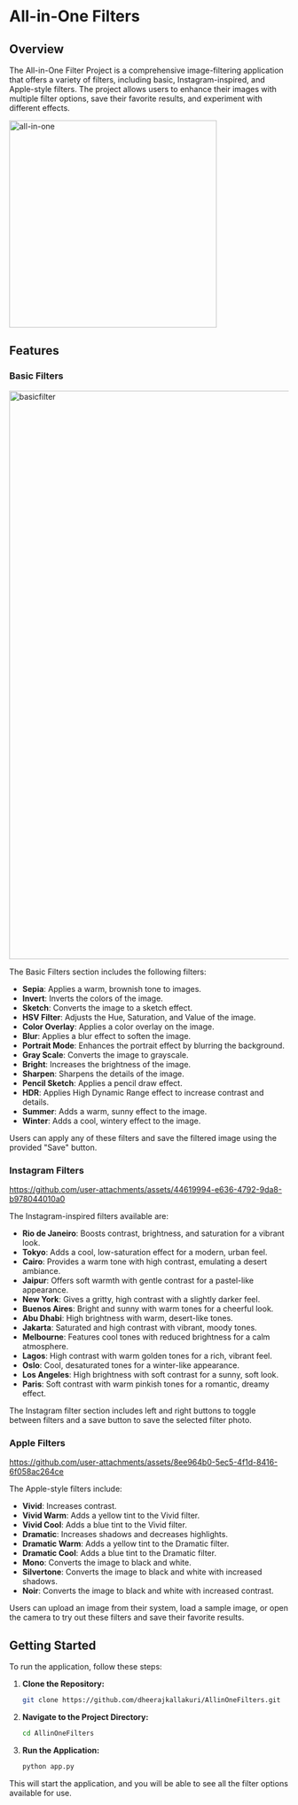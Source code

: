 # All-in-One Filters

## Overview

The All-in-One Filter Project is a comprehensive image-filtering application that offers a variety of filters, including basic, Instagram-inspired, and Apple-style filters. The project allows users to enhance their images with multiple filter options, save their favorite results, and experiment with different effects.

<img width="374" alt="all-in-one" src="https://github.com/user-attachments/assets/7f43deb7-7944-4349-a51f-9a9245c28128">


## Features

### Basic Filters

<img width="1026" alt="basicfilter" src="https://github.com/user-attachments/assets/73976990-7b5c-4779-a866-3054efdd6f17">


The Basic Filters section includes the following filters:
- **Sepia**: Applies a warm, brownish tone to images.
- **Invert**: Inverts the colors of the image.
- **Sketch**: Converts the image to a sketch effect.
- **HSV Filter**: Adjusts the Hue, Saturation, and Value of the image.
- **Color Overlay**: Applies a color overlay on the image.
- **Blur**: Applies a blur effect to soften the image.
- **Portrait Mode**: Enhances the portrait effect by blurring the background.
- **Gray Scale**: Converts the image to grayscale.
- **Bright**: Increases the brightness of the image.
- **Sharpen**: Sharpens the details of the image.
- **Pencil Sketch**: Applies a pencil draw effect.
- **HDR**: Applies High Dynamic Range effect to increase contrast and details.
- **Summer**: Adds a warm, sunny effect to the image.
- **Winter**: Adds a cool, wintery effect to the image.

Users can apply any of these filters and save the filtered image using the provided "Save" button.

### Instagram Filters

https://github.com/user-attachments/assets/44619994-e636-4792-9da8-b978044010a0

The Instagram-inspired filters available are:
- **Rio de Janeiro**: Boosts contrast, brightness, and saturation for a vibrant look.
- **Tokyo**: Adds a cool, low-saturation effect for a modern, urban feel.
- **Cairo**: Provides a warm tone with high contrast, emulating a desert ambiance.
- **Jaipur**: Offers soft warmth with gentle contrast for a pastel-like appearance.
- **New York**: Gives a gritty, high contrast with a slightly darker feel.
- **Buenos Aires**: Bright and sunny with warm tones for a cheerful look.
- **Abu Dhabi**: High brightness with warm, desert-like tones.
- **Jakarta**: Saturated and high contrast with vibrant, moody tones.
- **Melbourne**: Features cool tones with reduced brightness for a calm atmosphere.
- **Lagos**: High contrast with warm golden tones for a rich, vibrant feel.
- **Oslo**: Cool, desaturated tones for a winter-like appearance.
- **Los Angeles**: High brightness with soft contrast for a sunny, soft look.
- **Paris**: Soft contrast with warm pinkish tones for a romantic, dreamy effect.

The Instagram filter section includes left and right buttons to toggle between filters and a save button to save the selected filter photo.

### Apple Filters

https://github.com/user-attachments/assets/8ee964b0-5ec5-4f1d-8416-6f058ac264ce

The Apple-style filters include:
- **Vivid**: Increases contrast.
- **Vivid Warm**: Adds a yellow tint to the Vivid filter.
- **Vivid Cool**: Adds a blue tint to the Vivid filter.
- **Dramatic**: Increases shadows and decreases highlights.
- **Dramatic Warm**: Adds a yellow tint to the Dramatic filter.
- **Dramatic Cool**: Adds a blue tint to the Dramatic filter.
- **Mono**: Converts the image to black and white.
- **Silvertone**: Converts the image to black and white with increased shadows.
- **Noir**: Converts the image to black and white with increased contrast.

Users can upload an image from their system, load a sample image, or open the camera to try out these filters and save their favorite results.

## Getting Started

To run the application, follow these steps:

1. **Clone the Repository:**
   ```bash
   git clone https://github.com/dheerajkallakuri/AllinOneFilters.git
   ```

2. **Navigate to the Project Directory:**
   ```bash
   cd AllinOneFilters
   ```

3. **Run the Application:**
   ```bash
   python app.py
   ```

This will start the application, and you will be able to see all the filter options available for use.
